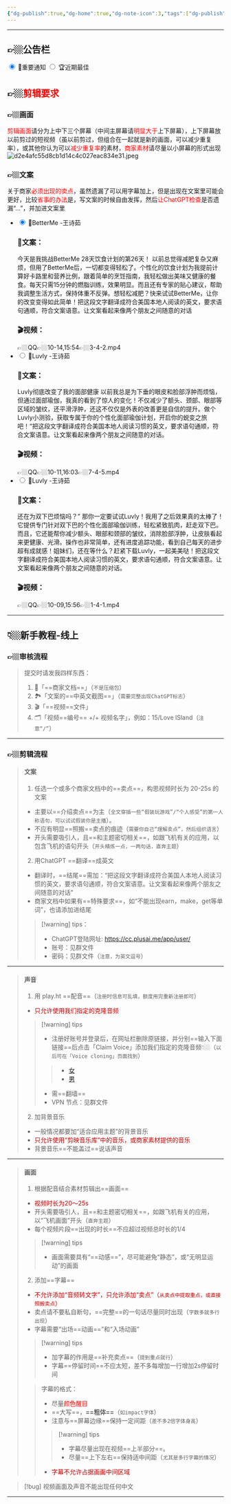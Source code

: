 ```yaml
---
{"dg-publish":true,"dg-home":true,"dg-note-icon":3,"tags":["dg-publish","gardenEntry"],"permalink":"/审核/新手教程/审核-新手教程/","dgPassFrontmatter":true,"noteIcon":3,"updated":"2024-10-21T19:34:48.627+08:00"}
---
```




---

## 👉🏼公告栏
  <div class="tab-wrap">
    <!-- active tab on page load gets checked attribute -->
    <input type="radio" id="tab1" name="tabGroup1" class="tab" checked>
    <label for="tab1">🔔重要通知</label>
    <input type="radio" id="tab2" name="tabGroup1" class="tab">
    <label for="tab2">🏆近期最佳</label>
    <div class="tab__content">
      <section>
      <h2>👉🏼<font color="#ff0000">剪辑要求</font></h2>
    <h3>👉🏼画面</h3>
	    <font color="#ff0000">剪辑画面</font>请分为上中下三个屏幕（中间主屏幕请<font color="#ff0000">明显大于</font>上下屏幕），上下屏幕放以前剪过的短视频（虽以前剪过，但组合在一起就是新的画面，可以减少重复率），或其他你认为可以<font color="#ff0000">减少重复率</font>的素材，<font color="#ff0000">商家素材</font>请尽量以小屏幕的形式出现		
			<div class="thumbnail"
				data-title="参考图片"
				data-description="背景是你以前剪的视频，中间是你现在剪的视频，👈🏼背景和中间尽量选同一个任务，小窗口是商家素材/应用界面">
				<img src="https://ice.frostsky.com/2024/10/21/d2e4afc55d8cb1d14c4c027eac834e31.jpeg" alt="d2e4afc55d8cb1d14c4c027eac834e31.jpeg" border="0" >
			</div>
	    <h3>👉🏼文案</h3>
	    关于商家<font color="#ff0000">必须出现的卖点</font>，虽然遗漏了可以用字幕加上，但是出现在文案里可能会更好，比较<font color="#ff0000">省事的办法</font>是，写文案的时候自由发挥，然后<font color="#ff0000">让ChatGPT检查</font>是否遗漏“…”，并加进文案里     
      </section>
    </div>
    <div class="tab__content">
	     <div class="accordion vertical">
	    <ul>
	        <li>
	            <input type="radio" id="radio-1" name="radio-accordion" checked="checked" />
	            <label for="radio-1">🥇BetterMe&nbsp;-王诗茹</label>
	            <div class="content">
				<section>
		         <h3>📝文案：</h3>
				 今天是我挑战BetterMe 28天饮食计划的第26天！
				 以前总觉得减肥复杂又麻烦，但用了BetterMe后，一切都变得轻松了。个性化的饮食计划为我提前计算好卡路里和营养比例，跟着简单的烹饪指南，我轻松做出美味又健康的餐食。每天只需15分钟的燃脂训练，效果明显。而且还有专家的贴心建议，帮助我调整生活方式，保持体重不反弹。想轻松减肥？快来试试BetterMe，让你的改变变得如此简单！把这段文字翻译成符合美国本地人阅读的英文，要求语句通顺，符合文案语意。让文案看起来像两个朋友之间随意的对话
				  <h3>🎬视频：</h3>
				  👉🏼QQ👉🏼10-14,15:54👉🏼3-4-2.mp4
				  </section>
				</div>
	        </li>
	        <li>
	            <input type="radio" id="radio-2" name="radio-accordion" />
	            <label for="radio-2">🥈Luvly&nbsp;-王诗茹</label>
	            <div class="content">
	            <section>
				 <h3>📝文案：</h3>
				 Luvly彻底改变了我的面部健康
				以前我总是为下垂的眼皮和脸部浮肿而烦恼，但通过面部瑜伽，我真的看到了惊人的变化！不仅减少了额头、颈部、眼部等区域的皱纹，还平滑浮肿，还这不仅仅是外表的改善更是自信的提升。做个Luvly小测验，获取专属于你的个性化面部瑜伽计划，开启你的蜕变之旅吧！“把这段文字翻译成符合美国本地人阅读习惯的英文，要求语句通顺，符合文案语意。让文案看起来像两个朋友之间随意的对话。
				  <h3>🎬视频：</h3>
				  👉🏼QQ👉🏼10-11,16:03👉🏼7-4-5.mp4
				  </section>
	            </div>
	        </li>
	        <li>
	            <input type="radio" id="radio-3" name="radio-accordion" />
	            <label for="radio-3">🥉Luvly&nbsp;-王诗茹</label>
	            <div class="content">
	            <section>
				<h3>📝文案：</h3>
				 还在为双下巴烦恼吗？”
				那你一定要试试Luvly！我用了之后效果真的太棒了！它提供专门针对双下巴的个性化面部瑜伽训练，轻松紧致肌肉，赶走双下巴。而且，它还能帮你减少额头、眼部和颈部的皱纹，消除脸部浮肿，让皮肤看起来更健康、光滑。操作也非常简单，还有进度追踪功能，看到自己每天的进步超有成就感！姐妹们，还在等什么？赶紧下载Luvly，一起美美哒！把这段文字翻译成符合美国本地人阅读习惯的英文，要求语句通顺，符合文案语意。让文案看起来像两个朋友之间随意的对话。
				  <h3>🎬视频：</h3>
				  👉🏼QQ👉🏼10-09,15:56👉🏼1-4-1.mp4
				  </section>
	            </div>
	        </li>
	    </ul>
		</div>
    </div>
</div>

---

## 👇🏼新手教程-线上
### 👉🏼审核流程
> 提交时请发我四样东西：
> 1.   📝「==商家文档==」（`不是压缩包`）
> 2.   🏞️「文案的==中英文截图==」（`需要完整出现ChatGPT标志`）
> 3.   🎬「==视频==文件」
> 4.   🗂️「视频==编号== +/+ 视频名字」，例如：15/Love lSland（`注意“/”`）
--- 
 ### 👉🏼剪辑流程
> #### 文案
> 1. 任选一个或多个商家文档中的==卖点==，构思视频时长为 20-25s 的文案
> - 主要以==介绍卖点==为主（`全文穿插一些“假装玩游戏”/“个人感受”的第一人称语句，可以试试假装你是主播`）。
> - 不应有明显==照搬==卖点的痕迹（`需要你自己“理解卖点”，然后组织语言`）
> - 开头需要吸引人，且==和主题密切相关==，如跟飞机有关的应用，以包含飞机的语句开头（`开头精炼一点，一两句话，直奔主题`）
> 2. 用ChatGPT ==翻译==成英文
> - 翻译时，==结尾==需加：“把这段文字翻译成符合美国人本地人阅读习惯的英文，要求语句通顺，符合文案语意。让文案看起来像两个朋友之间随意的对话"
> - 商家文档中如果有==特殊要求==，如“不能出现earn，make，get等单词”，也请添加进结尾
>> [!warning]  tips：
>> - ChatGPT登陆网址: https://cc.plusai.me/app/user/
>> - 账号：见群文件
>> - 密码：见群文件（`注意，为英文逗号`）
---
> #### 声音
> 1. 用 play.ht ==配音==（`注册时信息可乱填，额度用完重新注册即可`）
> - <font color="#c00000">只允许使用我们指定的克隆音频</font>
>> [!warning] tips
>> - 注册好账号并登录后，在网址栏删除原链接，并分别==输入下面链接==后点击「Claim Voice」添加我们指定的克隆音频👇🏼（`以后可在「Voice cloning」页面找到`）
>>> - [女](https://play.ht/studio/voice-cloning/claim-voice/a2772ea5451f7aaa0860e131f0c487ae36c44c16927dd8486fc1c15dd7bc6237)
>>> - [男](https://play.ht/studio/voice-cloning/claim-voice/aa0abe03b35aea7d821aa93e1412ea471f3e76faf036ea7a5f84d31855820a61)
>> - 需==翻墙==
>> - VPN 节点：见群文件
> 2.  加背景音乐
> - 一般情况都要加“适合应用主题”的背景音乐
> - <font color="#c00000">只允许使用“剪映音乐库”中的音乐，或商家素材提供的音乐</font>
> - 背景音乐==不能盖过==说话声音
---
 >#### 画面
> 1. 根据配音结合素材剪辑出==画面==
> - <font color="#c00000">视频时长为20～25s</font>
> - 开头需要吸引人，且==和主题密切相关==，如跟飞机有关的应用，以“飞机画面”开头（`直奔主题`）
> - 每个视频片段==出现的时长==不应超过视频总时长的1/4
>> [!warning] tips 
>> - 画面需要具有“==动感==”，尽可能避免“静态”，或“无明显运动”的画面
> 2. 添加==字幕==
> - <font color="#c00000">不允许添加“音频转文字”，只允许添加“卖点”（`从卖点中提取重点，或直接照搬卖点`）</font>
> - 卖点请不要私自断句，==完整==的一句话尽量同时出现（`字数多就多行出现`）
> - 字幕需要“出场==动画==”和“入场动画”
>> [!warning] tips 
>> - 加字幕的作用是==补充卖点==（`提到重点就行`）
>> - 字幕==停留时间==不应太短，差不多每增加一行增加2s停留时间
>
>> 字幕的格式：
>> - 尽量<font color="#ff0000">颜色醒目</font>
>> - ==大写==，**==粗体==**（`如impact字体`）
>> - 注意与==屏幕边缘==保持一定间距（`差不多2倍字体身高`）
>>> [!warning] tips
>>> - 字幕尽量出现在视频==上半部分==。
>>> - 尽量==上下左右==保持适中间距（`尤其是多行字幕的情况`）
>>
>> - <font color="#c00000">字幕不允许占据画面中间区域</font>
> 

> [!bug] 视频画面及声音不能出现任何中文

---





